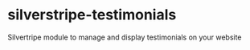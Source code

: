 silverstripe-testimonials
=========================

Silvertripe module to manage and display testimonials on your website
